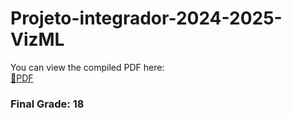 # Projeto-integrador-2024-2025-VizML

You can view the compiled PDF here:  
[📄PDF](./final.pdf)

### Final Grade: 18
